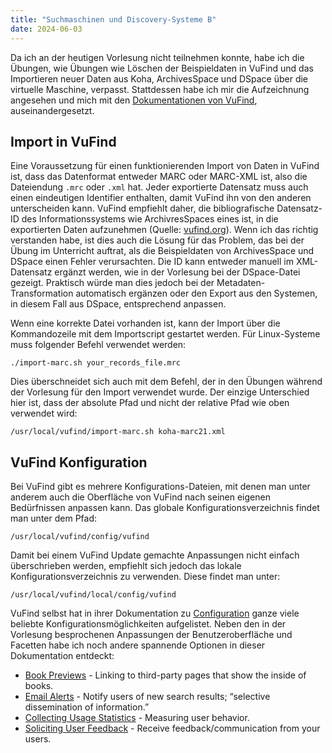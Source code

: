 ```yaml
---
title: "Suchmaschinen und Discovery-Systeme B"
date: 2024-06-03
---
```


Da ich an der heutigen Vorlesung nicht teilnehmen konnte, habe ich die Übungen, wie Übungen wie Löschen der Beispieldaten in VuFind und das Importieren neuer Daten aus Koha, ArchivesSpace und DSpace über die virtuelle Maschine, verpasst. Stattdessen habe ich mir die Aufzeichnung angesehen und mich mit den [Dokumentationen von VuFind]([https://vufind.org/wiki/indexing:re-indexing](https://vufind.org/wiki/)), auseinandergesetzt.

## Import in VuFind 

Eine Voraussetzung für einen funktionierenden Import von Daten in VuFind ist, dass das Datenformat entweder MARC oder MARC-XML ist, also die Dateiendung `.mrc` oder `.xml` hat. Jeder exportierte Datensatz muss auch einen eindeutigen Identifier enthalten, damit VuFind ihn von den anderen unterscheiden kann. VuFind empfiehlt daher, die bibliografische Datensatz-ID des Informationssystems wie ArchivresSpaces eines ist, in die exportierten Daten aufzunehmen (Quelle: [vufind.org](https://vufind.org/wiki/indexing:marc)). Wenn ich das richtig verstanden habe, ist dies auch die Lösung für das Problem, das bei der Übung im Unterricht auftrat, als die Beispieldaten von ArchivesSpace und DSpace einen Fehler verursachten. Die ID kann entweder manuell im XML-Datensatz ergänzt werden, wie in der Vorlesung bei der DSpace-Datei gezeigt. Praktisch würde man dies jedoch bei der Metadaten-Transformation automatisch ergänzen oder den Export aus den Systemen, in diesem Fall aus DSpace, entsprechend anpassen.

Wenn eine korrekte Datei vorhanden ist, kann der Import über die Kommandozeile mit dem Importscript gestartet werden. Für Linux-Systeme muss folgender Befehl verwendet werden:

```
./import-marc.sh your_records_file.mrc
```

Dies überschneidet sich auch mit dem Befehl, der in den Übungen während der Vorlesung für den Import verwendet wurde. Der einzige Unterschied hier ist, dass der absolute Pfad und nicht der relative Pfad wie oben verwendet wird:

```
/usr/local/vufind/import-marc.sh koha-marc21.xml
```

## VuFind Konfiguration

Bei VuFind gibt es mehrere Konfigurations-Dateien, mit denen man unter anderem auch die Oberfläche von VuFind nach seinen eigenen Bedürfnissen anpassen kann. Das globale Konfigurationsverzeichnis findet man unter dem Pfad:

```
/usr/local/vufind/config/vufind
```
Damit bei einem VuFind Update gemachte Anpassungen nicht einfach überschrieben werden, empfiehlt sich jedoch das lokale Konfigurationsverzeichnis zu verwenden. Diese findet man unter: 

```
/usr/local/vufind/local/config/vufind
```

VuFind selbst hat in ihrer Dokumentation zu [Configuration](https://vufind.org/wiki/configuration) ganze viele beliebte Konfigurationsmöglichkeiten aufgelistet. Neben den in der Vorlesung besprochenen Anpassungen der Benutzeroberfläche und Facetten habe ich noch andere spannende Optionen in dieser Dokumentation entdeckt: 

- [Book Previews](https://vufind.org/wiki/configuration:book_previews) - Linking to third-party pages that show the inside of books.
- [Email Alerts](https://vufind.org/wiki/configuration:email_alerts) - Notify users of new search results; “selective dissemination of information.”
- [Collecting Usage Statistics](https://vufind.org/wiki/configuration:usage_stats) - Measuring user behavior.
- [Soliciting User Feedback](https://vufind.org/wiki/configuration:feedback) - Receive feedback/communication from your users.
